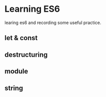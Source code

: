 # Learning ES6

learing es6 and recording some useful practice.

## let & const

## destructuring

## module

## string